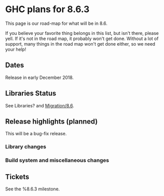 # GHC plans for 8.6.3


This page is our road-map for what will be in 8.6.  


If you believe your favorite thing belongs in this list, but isn't there, please yell.  If it's not in the road map, it probably won't get done.  Without a lot of support, many things in the road map won't get done either, so we need your help!

## Dates


Release in early December 2018.

## Libraries Status


See Libraries? and [Migration/8.6](/migration/8.6).

## Release highlights (planned)



This will be a bug-fix release.


### Library changes


### Build system and miscellaneous changes


## Tickets


See the %8.6.3 milestone.

  

